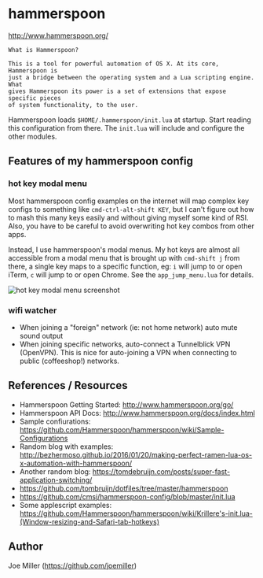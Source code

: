 hammerspoon
===========

http://www.hammerspoon.org/

```
What is Hammerspoon?

This is a tool for powerful automation of OS X. At its core, Hammerspoon is
just a bridge between the operating system and a Lua scripting engine. What
gives Hammerspoon its power is a set of extensions that expose specific pieces
of system functionality, to the user.
```

Hammerspoon loads `$HOME/.hammerspoon/init.lua` at startup. Start reading this
configuration from there. The `init.lua` will include and configure the other
modules.

Features of my hammerspoon config
---------------------------------

### hot key modal menu

Most hammerspoon config examples on the internet will map complex key configs
to something like `cmd-ctrl-alt-shift KEY`, but I can't figure out how to mash
this many keys easily and without giving myself some kind of RSI. Also, you
have to be careful to avoid overwriting hot key combos from other apps.

Instead, I use hammerspoon's modal menus. My hot keys are almost all accessible
from a modal menu that is brought up with `cmd-shift j` from there, a single
key maps to a specific function, eg: `i` will jump to or open iTerm, `c` will
jump to or open Chrome. See the `app_jump_menu.lua` for details.

![hot key modal menu screenshot](https://raw.githubusercontent.com/joemiller/dotfiles/master/_hammerspoon/hammerspoon-modal-menu-example.png)

### wifi watcher

- When joining a "foreign" network (ie: not home network) auto mute sound output
- When joining specific networks, auto-connect a Tunnelblick VPN (OpenVPN). This
  is nice for auto-joining a VPN when connecting to public (coffeeshop!) networks.

References / Resources
----------------------

- Hammerspoon Getting Started: http://www.hammerspoon.org/go/
- Hammerspoon API Docs: http://www.hammerspoon.org/docs/index.html
- Sample confiurations: https://github.com/Hammerspoon/hammerspoon/wiki/Sample-Configurations
- Random blog with examples: http://bezhermoso.github.io/2016/01/20/making-perfect-ramen-lua-os-x-automation-with-hammerspoon/
- Another random blog: https://tomdebruijn.com/posts/super-fast-application-switching/
- https://github.com/tombruijn/dotfiles/tree/master/hammerspoon
- https://github.com/cmsj/hammerspoon-config/blob/master/init.lua
- Some applescript examples: https://github.com/Hammerspoon/hammerspoon/wiki/Krillere's-init.lua-(Window-resizing-and-Safari-tab-hotkeys)

Author
------

Joe Miller (https://github.com/joemiller)
